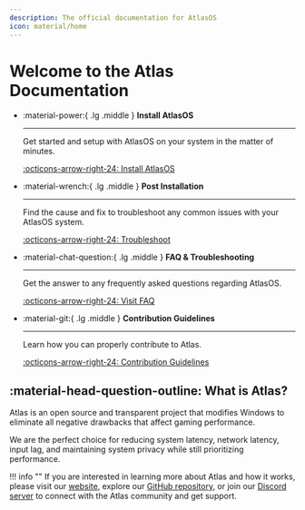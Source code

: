 ```yaml
---
description: The official documentation for AtlasOS
icon: material/home
---
```


# Welcome to the Atlas Documentation

<div class="grid cards" markdown>

-   :material-power:{ .lg .middle } __Install AtlasOS__

    ---

    Get started and setup with AtlasOS on your system in the matter of minutes.

    [:octicons-arrow-right-24: Install AtlasOS](getting-started/installation.md)

-   :material-wrench:{ .lg .middle } __Post Installation__

    ---

    Find the cause and fix to troubleshoot any common issues with your AtlasOS system.

    [:octicons-arrow-right-24: Troubleshoot](getting-started/post-installation/atlas-folder/configuration.md)

-   :material-chat-question:{ .lg .middle } __FAQ & Troubleshooting__

    ---

    Get the answer to any frequently asked questions regarding AtlasOS.

    [:octicons-arrow-right-24: Visit FAQ](faq-and-troubleshooting/removed-features.md)

-   :material-git:{ .lg .middle } __Contribution Guidelines__

    ---

    Learn how you can properly contribute to Atlas.

    [:octicons-arrow-right-24: Contribution Guidelines](contributions.md)

</div>

## :material-head-question-outline: What is Atlas?

Atlas is an open source and transparent project that modifies Windows to eliminate all negative drawbacks that affect gaming performance.

We are the perfect choice for reducing system latency, network latency, input lag, and maintaining system privacy while still prioritizing performance.

!!! info ""
    If you are interested in learning more about Atlas and how it works, please visit our [website](https://atlasos.net/), explore our [GitHub repository](https://github.com/Atlas-OS/Atlas), or join our [Discord server](https://discord.atlasos.net/) to connect with the Atlas community and get support.
